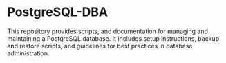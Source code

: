 # PostgreSQL-DBA
This repository provides scripts, and documentation for managing and maintaining a PostgreSQL database. It includes setup instructions, backup and restore scripts, and guidelines for best practices in database administration.
